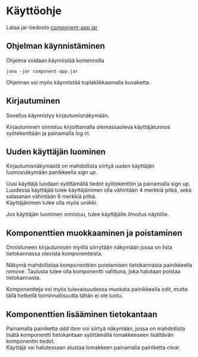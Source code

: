 # Käyttöohje

Lataa jar-tiedosto [component-app.jar](https://github.com/lapptomi/ot-harjoitustyo/releases/tag/Viikko5)


## Ohjelman käynnistäminen

Ohjelma voidaan käynnistää komennolla 

```
java -jar component-app.jar
```
Ohjelman voi myös käynnistää tuplaklikkaamalla kuvaketta.

## Kirjautuminen


Sovellus käynnistyy kirjautumisnäkymään.

Kirjautuminen onnistuu kirjoittamalla olemassaoleva käyttäjätunnus syötekenttään ja painamalla _log in_.


## Uuden käyttäjän luominen

Kirjautumisnäkymästä on mahdollista siirtyä uuden käyttäjän luomisnäkymään panikkeella _sign up_.

Uusi käyttäjä luodaan syöttämällä tiedot syötekenttiin ja painamalla sign up.  
Luodessa käyttäjää tulee käyttäjänimen olla vähintään 4 merkkiä pitkä, sekä salasanan vähintään 6 merkkiä pitkä.  
Käyttäjänimen tulee olla myös uniikki.

Jos käyttäjän luominen onnistuu, tulee käyttäjälle ilmoitus näytölle.


## Komponenttien muokkaaminen ja poistaminen

Onnistuneen kirjautumisen myötä siirrytään näkymään jossa on lista tietokannassa olevista komponenteista.

Näkymä mahdollistaa komponenttien poistamisen tietokannasta painikkeella _remove_. Taulusta tulee olla komponentti valittuna, joka halutaan poistaa tietokannasta.

Komponentteja voi myös tulevaisuudessa muokata painikkeella _edit_, mutta tällä hetkellä toiminnallisuutta tähän ei ole luotu.

## Komponenttien lisääminen tietokantaan
Painamalla painiketta _add item_ voi siirtyä näkymään, jossa on mahdollista lisätä komponentti tietokantaan syöttämällä lomakkeeseen lisättävän komponentin tiedot.  
Käyttäjä voi halutessaan alustaa lomakkeen painamalla painiketta _clear_.
